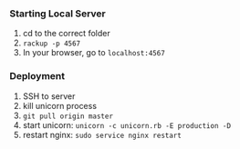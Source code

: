 ### Starting Local Server  

1) cd to the correct folder  
2) ```rackup -p 4567```  
3) In your browser, go to ```localhost:4567```  

### Deployment  

1) SSH to server  
2) kill unicorn process  
3) ```git pull origin master```  
4) start unicorn: ```unicorn -c unicorn.rb -E production -D```  
5) restart nginx: ```sudo service nginx restart```  
